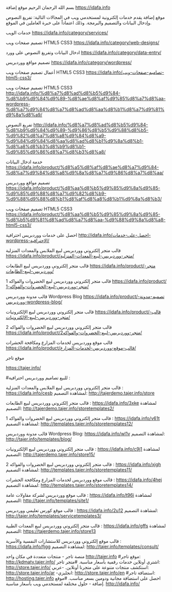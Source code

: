بسم الله الرحمان الرحيم
موقع إضافة
https://idafa.info

موقع إضافة يقدم خدمات إلكترونية لمستخدمي ويب في المجالات التالية: 
تفريغ النصوص وإدخال البيانات والتصميم والبرمجة.
وذلك اعتماداً على خبرة العاملين في الموقع.

خدمات الويب
https://idafa.info/category/services/

تصميم صفحات ويب HTML5 CSS3
https://idafa.info/category/web-designs/

ادخال البيانات وتفريغ النصوص على وورد
https://idafa.info/category/data-entry/

تصميم مواقع ووردبريس
https://idafa.info/category/wordpress/

أعمال تصميم صفحات ويب HTML5 CSS3
https://idafa.info/تصاميم-صفحات-ويب-html5-css3/

تصميم صفحات ويب HTML5 CSS3
http://idafa.info/%d8%a7%d8%ad%d8%b5%d9%84-%d8%b9%d9%84%d9%89-%d8%ae%d8%af%d9%85%d8%a7%d8%aa-wordpress-%d8%a7%d9%84%d8%a7%d8%ad%d8%aa%d8%b1%d8%a7%d9%81%d9%8a%d8%a9/

تفريغ النصوص
http://idafa.info/%d8%a7%d8%ad%d8%b5%d9%84-%d8%b9%d9%84%d9%89-%d9%86%d8%b5%d9%88%d8%b5-%d9%82%d8%a7%d8%a8%d9%84%d8%a9-%d9%84%d9%84%d8%aa%d8%ad%d8%b1%d9%8a%d8%b1-%d8%a8%d8%b3%d8%b9%d8%b1-%d9%85%d9%86%d8%a7%d8%b3%d8%a8/

خدمة ادخال البيانات
https://idafa.info/product/%d8%a5%d8%af%d8%ae%d8%a7%d9%84-%d8%a7%d9%84%d8%a8%d9%8a%d8%a7%d9%86%d8%a7%d8%aa/

تصميم مواقع ووردبريس
https://idafa.info/product/%d8%aa%d8%b5%d9%85%d9%8a%d9%85-%d9%85%d9%88%d8%a7%d9%82%d8%b9-%d9%88%d9%88%d8%b1%d8%af%d8%a8%d8%b1%d9%8a%d8%b3/

تصميم صفحات ويب HTML5 CSS3
https://idafa.info/product/%d8%aa%d8%b5%d9%85%d9%8a%d9%85-%d8%b5%d9%81%d8%ad%d8%a7%d8%aa-%d9%88%d9%8a%d8%a8-html5-css3/

احصل على خدمات ووردبريس احترافية 
http://idafa.info/احصل-على-خدمات-wordpress-الاحترافية/

قالب متجر إلكتروني ووردبريس لبيع الملابس والمعدات المنزلية
https://idafa.info/product/متجر-ووردبريس-لبيع-المعدات-المنزلية/

قالب متجر إلكتروني ووردبريس لبيع الطابعات
https://idafa.info/product/متجر-ووردبريس-لبيع-الطابعات/

قالب متجر إلكتروني ووردبريس لبيع الخضروات والفواكه 1
https://idafa.info/product/متجر-ووردبريس-لبيع-الخضروات-والفواكه-1/

قالب مدونة ووردبريس Wordpress Blog
https://idafa.info/product/تصميم-مدونة-ووردبريس-wordpress-blog/

قالب متجر إلكتروني ووردبريس لبيع الإلكترونيات
https://idafa.info/product/قالب-متجر-ووردبريس-لبيع-الإلكترونيات/

قالب متجر إلكتروني ووردبريس لبيع الخضروات والفواكه 2
https://idafa.info/product/متجر-ووردبريس-لبيع-الخضروات-والفواكه2/

قالب موقع ووردبريس لخدمات المزارع ومكافحة الحشرات
https://idafa.info/product/قالب-موقع-ووردبريس-لخدمات-المزارع/

موقع تاجر

https://tajer.info/

#للبيع تصاميم ووردبريس احترافية :

قالب متجر إلكتروني ووردبريس لبيع الملابس والمعدات المنزلية : https://idafa.info/cesb
لمشاهدة التصميم: http://tajerdemo.tajer.info/store

قالب متجر إلكتروني ووردبريس لبيع الطابعات : https://idafa.info/3xke
لمشاهدة التصميم: http://tajerdemo.tajer.info/storetemplates2/

قالب متجر إلكتروني ووردبريس لبيع الخضروات والفواكه 1 : https://idafa.info/v61t
لمشاهدة التصميم: http://templates.tajer.info/storetemplates12/

قالب مدونة ووردبريس Wordpress Blog: https://idafa.info/wl1v
لمشاهدة التصميم: http://tajer.info/templates/blog/

قالب متجر إلكتروني ووردبريس لبيع الإلكترونيات : https://idafa.info/c9j1
لمشاهدة التصميم: http://tajerdemo.tajer.info/store15/

قالب متجر إلكتروني ووردبريس لبيع الخضروات والفواكه 2 : https://idafa.info/xjgh
لمشاهدة التصميم: http://templates.tajer.info/storetemplates11/

قالب موقع ووردبريس لخدمات المزارع ومكافحة الحشرات : https://idafa.info/4hej
لمشاهدة التصميم: http://templates.tajer.info/storetemplates14/

قالب موقع ووردبريس لشركة مقاولات عامة : https://idafa.info/t96i
لمشاهدة التصميم: http://tajer.info/templates/site1/

قالب موقع كورس تعليمي ووردبريس : https://idafa.info/2u12
لمشاهدة التصميم: http://tajer.info/templates/servicetemplates3/

قالب متجر إلكتروني ووردبريس لبيع المعدات الطبية : https://idafa.info/gffs
لمشاهدة التصميم: https://tajerdemo.tajer.info/store13

قالب موقع إلكتروني ووردبريس للاستشارات النفسية والأسرية : https://idafa.info/fjgg
لمشاهدة التصميم: http://tajer.info/templates/consult/

منصة تاجر - منتجات متعددة في مكان واحد
http://tajer.info
#موقع تاجر:
http://kdmaty.tajer.info/
اشتري أونلاين خدمات رقمية بأسعار مناسبة.
#متجر تاجر:
http://store.tajer.info/
استكشف منتجات متنوعة على متجرنا أونلاين.
-عربي: http://store.tajer.info/ar
-انجليزي: http://store.tajer.info/en
#استضافة تاجر:
http://hosting.tajer.info
احصل على استضافة مجانية ودومين بسعر مناسب.
#موقع إضافة - حلول مختلفة لمستخدمي ويب بأسعار مناسبة.
http://idafa.info/
